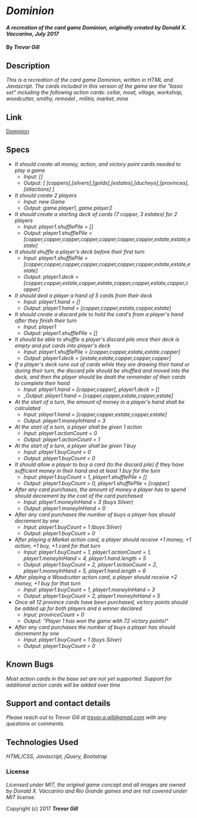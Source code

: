 # _Dominion_

#### _A recreation of the card game Dominion, originally created by Donald X. Vaccarino, July 2017_

#### By _**Trevor Gill**_

## Description

_This is a recreation of the card game Dominion, written in HTML and Javascript. The cards included in this version of the game are the "basic set" including the following action cards: cellar, moat, village, workshop, woodcutter, smithy, remodel , militia, market, mine_

## Link

[Dominion](http://wedaft.github.io/dominion)

## Specs ##

* _It should create all money, action, and victory point cards needed to play a game_
  * _Input: []_
  * _Output: [ [coppers],[silvers],[golds],[estates],[ducheys],[provinces],[allactions] ]_
* _It should create 2 players_
  * _Input: new Game_
  * _Output: game.player1, game.player2_
* _It should create a starting deck of cards (7 copper, 3 estates) for 2 players_
  * _Input: player1.shufflePile = []_
  * _Output: player1.shufflePile = [copper,copper,copper,copper,copper,copper,copper,estate,estate,estate]_
* _It should shuffle a player's deck before their first turn_
  * _Input: player1.shufflePile = [copper,copper,copper,copper,copper,copper,copper,estate,estate,estate]_
  * _Output: player1.deck = [copper,copper,estate,copper,estate,copper,copper,estate,copper,copper]_
* _It should deal a player a hand of 5 cards from their deck_
  * _Input: player1.hand = []_
  * _Output: player1.hand = [copper,copper,estate,copper,estate]_
* _It should create a discard pile to hold the card's from a player's hand after they finish their turn_
  * _Input: player1_
  * _Output: player1.shufflePile = []_
* _It should be able to shuffle a player's discard pile once their deck is empty and put cards into player's deck_
  * _Input: player1.shufflePile = [copper,copper,estate,estate,copper]_
  * _Output: player1.deck = [estate,estate,copper,copper,copper]_
* _If a player's deck runs out of cards while they are drawing their hand or during their turn, the discard pile should be shuffled and moved into the deck, and then the player should be dealt the remainder of their cards to complete their hand_
  * _Input: player1.hand = [copper,copper], player1.deck = []_
  * _Output: _player1.hand = [copper,copper,estate,copper,estate]_
* _At the start of a turn, the amount of money in a player's hand shall be calculated_
  * _Input: player1.hand = [copper,copper,estate,copper,estate]_
  * _Output: player1.moneyInHand = 3_
* _At the start of a turn, a player shall be given 1 action_
  * _Input: player1.actionCount = 0_
  * _Output: player1.actionCount = 1_
* _At the start of a turn, a player shall be given 1 buy_
  * _Input: player1.buyCount = 0_
  * _Output: player1.buyCount = 0_
* _It should allow a player to buy a card (to the discard pile) if they have sufficient money in their hand and at least 1 buy for the turn_
  * _Input: player1.buyCount = 1, player1.shufflePile = []_
  * _Output: player1.buyCount = 0, player1.shufflePile = [copper]_
* _After any card purchases, the amount of money a player has to spend should decrement by the cost of the card purchased_
  * _Input: player1.moneyInHand = 3 (buys Silver)_
  * _Output: player1.moneyInHand = 0_
* _After any card purchases the number of buys a player has should decrement by one_
  * _Input: player1.buyCount = 1 (buys Silver)_
  * _Output: player1.buyCount = 0_
* _After playing a Market action card, a player should receive +1 money, +1 action, +1 buy, +1 card for that turn_
  * _Input: player1.buyCount = 1, player1.actionCount = 1, player1.moneyInHand = 4, player1.hand.length = 5_
  * _Output: player1.buyCount = 2, player1.actionCount = 2, player1.moneyInHand = 5, player1.hand.length = 6_
* _After playing a Woodcutter action card, a player should receive +2 money, +1 buy for that turn_
  * _Input: player1.buyCount = 1, player1.moneyInHand = 3_
  * _Output: player1.buyCount = 2, player1.moneyInHand = 5_
* _Once all 12 province cards have been purchased, victory points should be added up for both players and a winner declared_
  * _Input: provinceCount = 0_
  * _Output: "Player 1 has won the game with 72 victory points!"_
* _After any card purchases the number of buys a player has should decrement by one_
  * _Input: player1.buyCount = 1 (buys Silver)_
  * _Output: player1.buyCount = 0_


## Known Bugs

_Most action cards in the base set are not yet supported. Support for additional action cards will be added over time_

## Support and contact details

_Please reach out to Trevor Gill at trevor.a.gill@gmail.com with any questions or comments._

## Technologies Used

_HTML/CSS, Javascript, jQuery, Bootstrap_

### License

*Licensed under MIT, the original game concept and all images are owned by Donald X. Vaccarino and Rio Grande games and are not covered under MIT license.*

Copyright (c) 2017 **_Trevor Gill_**
